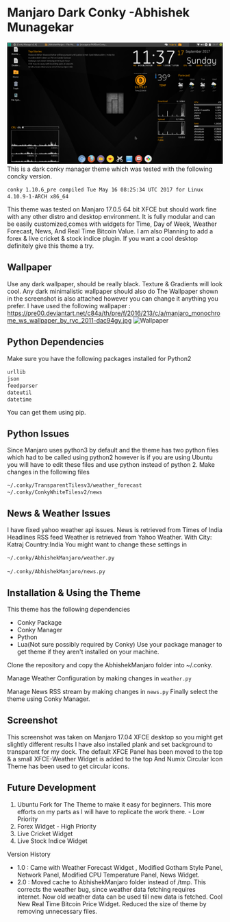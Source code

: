 Manjaro Dark Conky -Abhishek Munagekar
=======================================

![Screenshot](https://github.com/munagekar/MJRDarkConcky/blob/master/MJRDarkConky2.png)
This is a dark conky manager theme which was tested with the following concky version.

    conky 1.10.6_pre compiled Tue May 16 08:25:34 UTC 2017 for Linux 4.10.9-1-ARCH x86_64

This theme was tested on Manjaro 17.0.5 64 bit XFCE but should work fine with any other distro and desktop environment.
It is fully modular and can be easily customized,comes with widgets for Time, Day of Week, Weather Forecast, News, And Real Time Bitcoin Value. I am also Planning to add a forex & live cricket & stock indice plugin. If you want a cool desktop definitely give this theme a try.

Wallpaper
---------

Use any dark wallpaper, should be really black. Texture & Gradients will look cool.
Any dark minimalistic wallpaper should also do
The Wallpaper shown in the screenshot is also attached however you can change it anything you prefer.
I have used the following wallpaper : https://pre00.deviantart.net/c84a/th/pre/f/2016/213/c/a/manjaro_monochrome_ws_wallpaper_by_rvc_2011-dac94gy.jpg
![Wallpaper](https://pre00.deviantart.net/c84a/th/pre/f/2016/213/c/a/manjaro_monochrome_ws_wallpaper_by_rvc_2011-dac94gy.jpg)

Python Dependencies
-------------------

Make sure you have the following packages installed for Python2

    urllib
    json
    feedparser
    dateutil
    datetime
    

You can get them using pip.

Python Issues
-------------

Since Manjaro uses python3 by default and the theme has two python files which had to be called using python2 however is if you are using Ubuntu you will have to edit these files and use python instead of python 2.
Make changes in the following files

    ~/.conky/TransparentTilesv3/weather_forecast
    ~/.conky/ConkyWhiteTilesv2/news

News & Weather Issues
---------------------

I have fixed yahoo weather api issues.
News is retrieved from Times of India Headlines RSS feed
Weather is retrieved from Yahoo Weather. With City: Katraj Country:India
You might want to change these settings in

    ~/.conky/AbhishekManjaro/weather.py

    ~/.conky/AbhishekManjaro/news.py


Installation & Using the Theme
------------------------------

This theme has the following dependencies

 - Conky Package
 - Conky Manager
 - Python
 - Lua(Not sure possibly required by Conky)
Use your package manager to get theme if they aren't installed on your machine.

Clone the repository and copy the AbhishekManjaro folder into ~/.conky.

Manage Weather Configuration by making changes in `weather.py`

Manage News RSS stream by making changes in `news.py`
Finally select the theme using Conky Manager.



Screenshot
----------

This screenshot was taken on Manjaro 17.04 XFCE desktop so you might get slightly different results
I have also installed plank and set background to transparent for my dock.
The default XFCE Panel has been moved to the top & a small XFCE-Weather Widget is added to the top
And Numix Circular Icon Theme has been used to get circular icons.

Future Development
----------

 1. Ubuntu Fork for The Theme to make it easy for beginners. This more efforts on my parts as I will have to replicate the work there. - Low Priority
 2. Forex Widget - High Priority
 3. Live Cricket Widget
 4. Live Stock Indice Widget


Version History

 - 1.0 : Came with Weather Forecast Widget , Modified Gotham Style Panel, Network Panel, Modified CPU Temperature Panel, News Widget.
 - 2.0 : Moved cache to AbhishekManjaro folder instead of /tmp. This corrects the weather bug, since weather data fetching requires   
   internet. Now old weather data can be used till new data is fetched. 
   Cool New Real Time Bitcoin Price Widget. Reduced the size of theme by
   removing unnecessary files.

